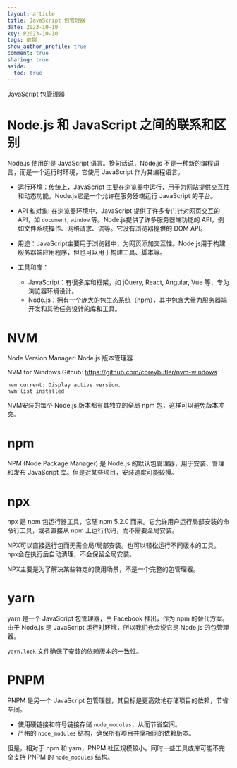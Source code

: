 ```yaml
---
layout: article
title: JavaScript 包管理器
date: 2023-10-10
key: P2023-10-10
tags: 前端
show_author_profile: true
comment: true
sharing: true
aside:
  toc: true
---
```


JavaScript 包管理器

<!--more-->

# Node.js 和 JavaScript 之间的联系和区别

Node.js 使用的是 JavaScript 语言。换句话说，Node.js 不是一种新的编程语言，而是一个运行时环境，它使用 JavaScript 作为其编程语言。

- 运行环境：传统上，JavaScript 主要在浏览器中运行，用于为网站提供交互性和动态功能。Node.js它是一个允许在服务器端运行 JavaScript 的平台。
- API 和对象: 在浏览器环境中，JavaScript 提供了许多专门针对网页交互的 API，如 `document`, `window` 等。Node.js提供了许多服务器端功能的 API，例如文件系统操作、网络请求、流等。它没有浏览器提供的 DOM API。

- 用途：JavaScript主要用于浏览器中，为网页添加交互性。Node.js用于构建服务器端应用程序，但也可以用于构建工具、脚本等。
- 工具和库：
  - JavaScript：有很多库和框架，如 jQuery, React, Angular, Vue 等，专为浏览器环境设计。
  - Node.js：拥有一个庞大的包生态系统（npm），其中包含大量为服务器端开发和其他任务设计的库和工具。

# NVM

Node Version Manager: Node.js 版本管理器

NVM for Windows Github: https://github.com/coreybutler/nvm-windows

```
nvm current: Display active version.
nvm list installed
```

NVM安装的每个 Node.js 版本都有其独立的全局 npm 包，这样可以避免版本冲突。

# npm

NPM (Node Package Manager) 是 Node.js 的默认包管理器，用于安装、管理和发布 JavaScript 库。但是对某些项目，安装速度可能较慢。

# npx

npx 是 npm 包运行器工具，它随 npm 5.2.0 而来。它允许用户运行局部安装的命令行工具，或者直接从 npm 上运行代码，而不需要全局安装。

NPX可以直接运行包而无需全局/局部安装。也可以轻松运行不同版本的工具。npx会在执行后自动清理，不会保留全局安装。

NPX主要是为了解决某些特定的使用场景，不是一个完整的包管理器。

# yarn

yarn 是一个 JavaScript 包管理器，由 Facebook 推出，作为 npm 的替代方案。由于 Node.js 是 JavaScript 运行时环境，所以我们也会说它是 Node.js 的包管理器。

`yarn.lock` 文件确保了安装的依赖版本的一致性。

# PNPM

PNPM 是另一个 JavaScript 包管理器，其目标是更高效地存储项目的依赖，节省空间。

- 使用硬链接和符号链接存储 `node_modules`，从而节省空间。
- 严格的 `node_modules` 结构，确保所有项目共享相同的依赖版本。

但是，相对于 npm 和 yarn，PNPM 社区规模较小。同时一些工具或库可能不完全支持 PNPM 的 `node_modules` 结构。
